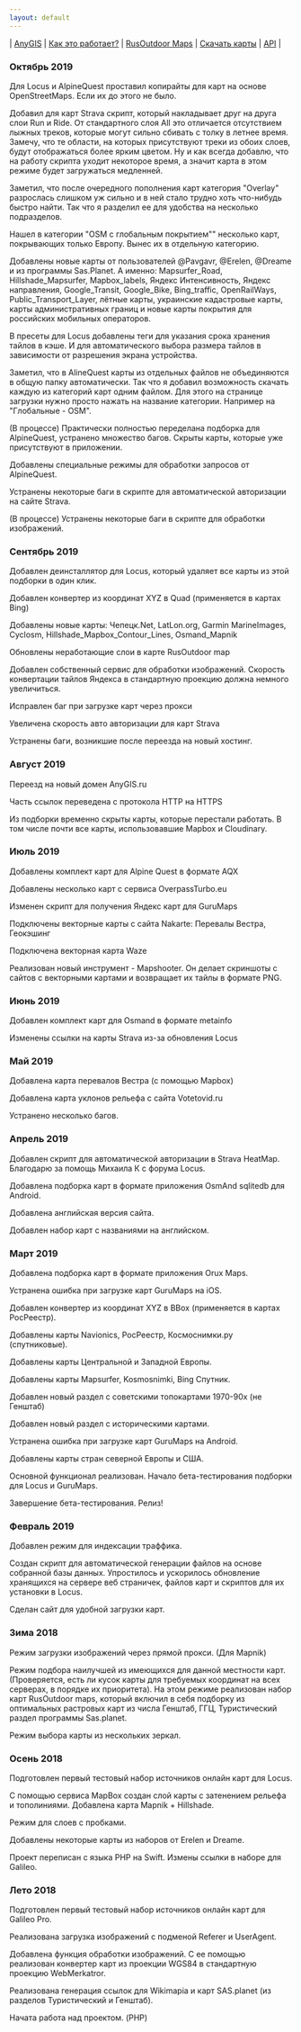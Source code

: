 ```yaml
---
layout: default
---
```


| [AnyGIS][01] | [Как это работает?][02] | [RusOutdoor Maps][03] | [Скачать карты][04] | [API][05] |


[01]: https://anygis.ru/index
[02]: https://anygis.ru/Web/Html/Description_ru
[03]: https://anygis.ru/Web/Html/RusOutdoor_ru
[04]: https://anygis.ru/Web/Html/DownloadPage_ru
[05]: https://anygis.ru/Web/Html/Api_ru


### Октябрь 2019

Для Locus и AlpineQuest проставил копирайты для карт на основе OpenStreetMaps. Если их до этого не было.

Добавил для карт Strava скрипт, который накладывает друг на друга слои Run и Ride. От стандартного слоя All это отличается отсутствием лыжных треков, которые могут сильно сбивать с толку в летнее время. Замечу, что те области, на которых присутствуют треки из  обоих слоев, будут отображаться более ярким цветом. Ну и как всегда добавлю, что на работу скрипта уходит некоторое время, а значит карта в этом режиме будет загружаться медленней.

Заметил, что после очередного пополнения карт категория "Overlay" разрослась слишком уж сильно и в ней стало трудно хоть что-нибудь быстро найти. Так что я разделил ее для удобства на несколько подразделов.

Нашел в категории "OSM с глобальным покрытием"" несколько карт, покрывающих только Европу. Вынес их в отдельную категорию.

Добавлены новые карты от пользователей @Pavgavr, @Erelen, @Dreame и из программы Sas.Planet.  А именно: Mapsurfer_Road, Hillshade_Mapsurfer, Mapbox_labels, Яндекс Интенсивность, Яндекс направления, Google_Transit, Google_Bike, Bing_traffic, OpenRailWays, Public_Transport_Layer, лётные карты, украинские кадастровые карты, карты административных границ и новые карты покрытия для российских мобильных операторов.

В пресеты для Locus добавлены теги для указания срока хранения тайлов в кэше. И для автоматического выбора размера тайлов в зависимости от разрешения экрана устройства.

Заметил, что в AlineQuest карты из отдельных файлов не объединяются в общую папку автоматически. Так что я добавил возможность скачать каждую из категорий карт одним файлом. Для этого на странице загрузки нужно просто нажать на название категории. Например на "Глобальные - OSM".

(В процессе) Практически полностью переделана подборка для AlpineQuest, устранено множество багов. Скрыты карты, которые уже присутствуют в приложении.

Добавлены специальные режимы для обработки запросов от AlpineQuest.

Устранены некоторые баги в скрипте для автоматической авторизации на сайте Strava.

(В процессе) Устранены некоторые баги в скрипте для обработки изображений.



### Сентябрь 2019

Добавлен деинсталлятор для Locus, который удаляет все карты из этой подборки в один клик.

Добавлен конвертер из координат XYZ в Quad (применяется в картах Bing)

Добавлены новые карты: Чепецк.Net, LatLon.org, Garmin MarineImages, Cyclosm, Hillshade_Mapbox_Contour_Lines, Osmand_Mapnik

Обновлены неработающие слои в карте RusOutdoor map

Добавлен собственный сервис для обработки изображений. Скорость конвертации тайлов Яндекса в стандартную проекцию должна немного увеличиться.

Исправлен баг при загрузке карт через прокси

Увеличена скорость авто авторизации для карт Strava

Устранены баги, возникшие после переезда на новый хостинг. 


### Август 2019

Переезд на новый домен AnyGIS.ru

Часть ссылок переведена с протокола HTTP на HTTPS

Из подборки временно скрыты карты, которые перестали работать. В том числе почти все карты, использовавшие Mapbox и Cloudinary.


### Июль 2019

Добавлены комплект карт для Alpine Quest в формате AQX

Добавлены несколько карт с сервиса OverpassTurbo.eu

Изменен скрипт для получения Яндекс карт для GuruMaps

Подключены векторные карты с сайта Nakarte: Перевалы Вестра, Геокэшинг

Подключена векторная карта Waze

Реализован новый инструмент - Mapshooter. Он делает скриншоты с сайтов с векторными картами и возвращает их тайлы в формате PNG.



### Июнь 2019

Добавлен комплект карт для Osmand в формате metainfo

Изменены ссылки на карты Strava из-за обновления Locus


### Май 2019

Добавлена карта перевалов Вестра (с помощью Mapbox)

Добавлена карта уклонов рельефа с сайта Votetovid.ru

Устранено несколько багов. 


### Апрель 2019 

Добавлен скрипт для автоматической авторизации в Strava HeatMap. Благодарю за помощь Михаила К с форума Locus.

Добавлена подборка карт в формате приложения OsmAnd sqlitedb для Android.

Добавлена английская версия сайта.

Добавлен набор карт с названиями на английском.


### Март 2019 

Добавлена подборка карт в формате приложения Orux Maps.

Устранена ошибка при загрузке карт GuruMaps на iOS.

Добавлен конвертер из координат XYZ в BBox (применяется в картах РосРеестр).

Добавлены карты Navionics, РосРеестр, Космоснимки.ру (спутниковые).

Добавлены карты Центральной и Западной Европы.

Добавлены карты Mapsurfer, Kosmosnimki, Bing Спутник.

Добавлен новый раздел с советскими топокартами 1970-90х (не Генштаб)

Добавлен новый раздел с историческими картами.

Устранена ошибка при загрузке карт GuruMaps на Android.

Добавлены карты стран северной Европы и США.

Основной функционал реализован. Начало бета-тестирования подборки для Locus и GuruMaps.

Завершение бета-тестирования. Релиз!


### Февраль 2019 

Добавлен режим для индексации траффика.

Создан скрипт для автоматической генерации файлов на основе собранной базы данных.  Упростилось и ускорилось обновление хранящихся на сервере веб страничек, файлов карт и скриптов для их установки в Locus. 

Сделан сайт для удобной загрузки карт. 


### Зима 2018

Режим загрузки изображений через прямой прокси. (Для Mapnik)

Режим подбора наилучшей из имеющихся для данной местности карт. (Проверяется, есть ли кусок карты для требуемых координат на всех серверах, в порядке их приоритета). На этом режиме реализован набор карт RusOutdoor maps, который включил в себя подборку из оптимальных растровых карт из числа Генштаб, ГГЦ, Туристический раздел программы Sas.planet. 

Режим выбора карты из нескольких зеркал.


### Осень 2018 

Подготовлен первый тестовый набор источников онлайн карт для Locus.

С помощью сервиса MapBox создан слой карты с затенением рельефа и тополиниями. Добавлена карта Mapnik + Hillshade.

Режим для слоев с пробками.

Добавлены некоторые карты из наборов от Erelen и Dreame.

Проект переписан с языка PHP на Swift. Измены ссылки в наборе для Galileo. 


### Лето 2018

Подготовлен первый тестовый набор источников онлайн карт для Galileo Pro.

Реализована загрузка изображений с подменой Referer и UserAgent.

Добавлена функция обработки изображений. С ее помощью реализован конвертер карт из проекции WGS84 в стандартную проекцию WebMerkatror.

Реализована генерация ссылок для Wikimapia и карт SAS.planet (из разделов Туристический и Генштаб).

Начата работа над проектом. (PHP)